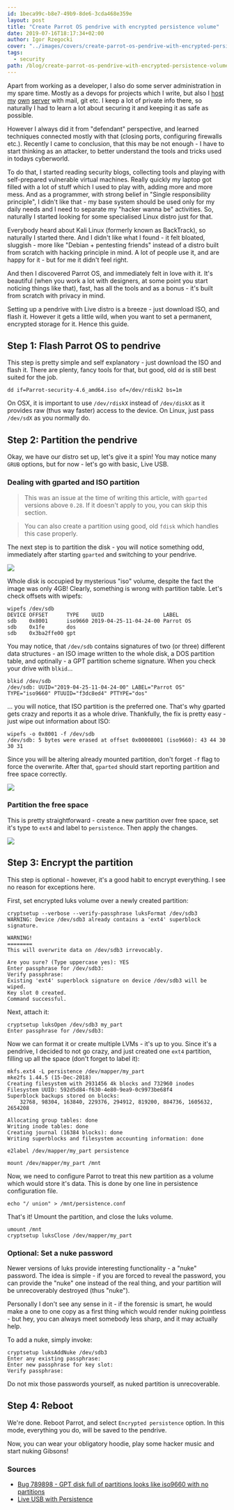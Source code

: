 ```yaml
---
id: 1beca99c-b8e7-49b9-8de6-3cda468e359e
layout: post
title: "Create Parrot OS pendrive with encrypted persistence volume"
date: 2019-07-16T18:17:34+02:00
author: Igor Rzegocki
cover: "../images/covers/create-parrot-os-pendrive-with-encrypted-persistence-volume.jpg"
tags:
  - security
path: /blog/create-parrot-os-pendrive-with-encrypted-persistence-volume/
---
```


Apart from working as a developer, I also do some server administration in my spare time. Mostly as a devops for projects which I write, but also I [host](/blog/build-your-own-cloud-fast-thanks-to-ansible-and-automation/) [my](/blog/adding-email-server-autoconfig-and-autodiscover/) [own](/blog/setting-encrypted-backup-email-server/) [server](/blog/installing-custom-linux-on-raspberry-pi-2/) with mail, git etc. I keep a lot of private info there, so naturally I had to learn a lot about securing it and keeping it as safe as possible.

However I always did it from "defendant" perspective, and learned techniques connected mostly with that (closing ports, configuring firewalls etc.). Recently I came to conclusion, that this may be not enough - I have to start thinking as an attacker, to better understand the tools and tricks used in todays cyberworld.

To do that, I started reading security blogs, collecting tools and playing with self-prepared vulnerable virtual machines. Really quickly my laptop got filled with a lot of stuff which I used to play with, adding more and more mess. And as a programmer, with strong belief in "Single responsibility principle", I didn't like that - my base system should be used only for my daily needs and I need to separate my "hacker wanna be" activities. So, naturally I started looking for some specialised Linux distro just for that.

Everybody heard about Kali Linux (formerly known as BackTrack), so naturally I started there. And I didn't like what I found - it felt bloated, sluggish - more like "Debian + pentesting friends" instead of a distro built from scratch with hacking principle in mind. A lot of people use it, and are happy for it - but for me it didn't feel right.

And then I discovered Parrot OS, and immediately felt in love with it. It's beautiful (when you work a lot with designers, at some point you start noticing things like that), fast, has all the tools and as a bonus - it's built from scratch with privacy in mind.

Setting up a pendrive with Live distro is a breeze - just download ISO, and flash it. However it gets a little wild, when you want to set a permanent, encrypted storage for it. Hence this guide.

## Step 1: Flash Parrot OS to pendrive

This step is pretty simple and self explanatory - just download the ISO and flash it. There are plenty, fancy tools for that, but good, old `dd` is still best suited for the job.

```bash{promptUser: alice}
dd if=Parrot-security-4.6_amd64.iso of=/dev/rdisk2 bs=1m
```

On OSX, it is important to use `/dev/rdiskX` instead of `/dev/diskX` as it provides raw (thus way faster) access to the device. On Linux, just pass `/dev/sdX` as you normally do.

## Step 2: Partition the pendrive

Okay, we have our distro set up, let's give it a spin! You may notice many `GRUB` options, but for now - let's go with basic, Live USB.

### Dealing with gparted and ISO partition

> This was an issue at the time of writing this article, with `gparted` versions above `0.28`. If it doesn't apply to you, you can skip this section.

> You can also create a partition using good, old `fdisk` which handles this case properly.

The next step is to partition the disk - you will notice something odd, immediately after starting `gparted` and switching to your pendrive.

![](../images/upload/parrot-gparted-1.png)

Whole disk is occupied by mysterious "iso" volume, despite the fact the image was only 4GB! Clearly, something is wrong with partition table. Let's check offsets with wipefs:

```bash{promptUser: root}{outputLines: 2-5}
wipefs /dev/sdb
DEVICE OFFSET      TYPE    UUID                   LABEL
sdb    0x8001      iso9660 2019-04-25-11-04-24-00 Parrot OS
sdb    0x1fe       dos
sdb    0x3ba2ffe00 gpt
```

You may notice, that `/dev/sdb` contains signatures of two (or three) different data structures - an ISO image written to the whole disk, a DOS partition table, and optinally - a GPT partition scheme signature. When you check your drive with `blkid`...

```bash{promptUser: root}{outputLines: 2}
blkid /dev/sdb
/dev/sdb: UUID="2019-04-25-11-04-24-00" LABEL="Parrot OS" TYPE="iso9660" PTUUID="f3dc8ed4" PTTYPE="dos"
```

... you will notice, that ISO partition is the preferred one. That's why gparted gets crazy and reports it as a whole drive. Thankfully, the fix is pretty easy - just wipe out information about ISO:

```bash{promptUser: root}{outputLines: 2}
wipefs -o 0x8001 -f /dev/sdb
/dev/sdb: 5 bytes were erased at offset 0x00008001 (iso9660): 43 44 30 30 31
```

Since you will be altering already mounted partition, don't forget `-f` flag to force the overwrite. After that, `gparted` should start reporting partition and free space correctly.

![](../images/upload/parrot-gparted-2.png)

### Partition the free space

This is pretty straightforward - create a new partition over free space, set it's type to `ext4` and label to `persistence`. Then apply the changes.

![](../images/upload/parrot-gparted-3.png)

## Step 3: Encrypt the partition

This step is optional - however, it's a good habit to encrypt everything. I see no reason for exceptions here.

First, set encrypted luks volume over a newly created partition:

```bash{promptUser: root}{outputLines: 2-13}
cryptsetup --verbose --verify-passphrase luksFormat /dev/sdb3
WARNING: Device /dev/sdb3 already contains a 'ext4' superblock signature.

WARNING!
========
This will overwrite data on /dev/sdb3 irrevocably.

Are you sure? (Type uppercase yes): YES
Enter passphrase for /dev/sdb3:
Verify passphrase:
Existing 'ext4' superblock signature on device /dev/sdb3 will be wiped.
Key slot 0 created.
Command successful.
```

Next, attach it:

```bash{promptUser: root}{outputLines: 2}
cryptsetup luksOpen /dev/sdb3 my_part
Enter passphrase for /dev/sdb3:
```

Now we can format it or create multiple LVMs - it's up to you. Since it's a pendrive, I decided to not go crazy, and just created one `ext4` partition, filling up all the space (don't forget to label it):

```bash{promptUser: root}{outputLines: 2-12,14}
mkfs.ext4 -L persistence /dev/mapper/my_part
mke2fs 1.44.5 (15-Dec-2018)
Creating filesystem with 2931456 4k blocks and 732960 inodes
Filesystem UUID: 592d5d84-f630-4e80-9ea9-0c9973be68f4
Superblock backups stored on blocks:
    32768, 98304, 163840, 229376, 294912, 819200, 884736, 1605632, 2654208

Allocating group tables: done
Writing inode tables: done
Creating journal (16384 blocks): done
Writing superblocks and filesystem accounting information: done

e2label /dev/mapper/my_part persistence

mount /dev/mapper/my_part /mnt
```

Now, we need to configure Parrot to treat this new partition as a volume which would store it's data. This is done by one line in persistence configuration file.

```bash{promptUser: root}
echo "/ union" > /mnt/persistence.conf
```

That's it! Umount the partition, and close the luks volume.

```bash{promptUser: root}{outputLines: 2}
umount /mnt
cryptsetup luksClose /dev/mapper/my_part
```

### Optional: Set a nuke password

Newer versions of luks provide interesting functionality - a "nuke" password. The idea is simple - if you are forced to reveal the password, you can provide the "nuke" one instead of the real thing, and your partition will be unrecoverably destroyed (thus "nuke").

Personally I don't see any sense in it - if the forensic is smart, he would make a one to one copy as a first thing which would render nuking pointless - but hey, you can always meet somebody less sharp, and it may actually help.

To add a nuke, simply invoke:

```bash{promptUser: root}{outputLines: 2-4}
cryptsetup luksAddNuke /dev/sdb3
Enter any existing passphrase:
Enter new passphrase for key slot:
Verify passphrase:
```

Do not mix those passwords yourself, as nuked partition is unrecoverable.

## Step 4: Reboot

We're done. Reboot Parrot, and select `Encrypted persistence` option. In this mode, everything you do, will be saved to the pendrive.

Now, you can wear your obligatory hoodie, play some hacker music and start nuking Gibsons!

### Sources

* [Bug 789898 - GPT disk full of partitions looks like iso9660 with no partitions](https://bugzilla.gnome.org/show_bug.cgi?id=789898)
* [Live USB with Persistence](https://community.parrotlinux.org/t/live-usb-with-persistence/3359/5)
